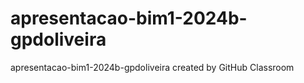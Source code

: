 # apresentacao-bim1-2024b-gpdoliveira
apresentacao-bim1-2024b-gpdoliveira created by GitHub Classroom
